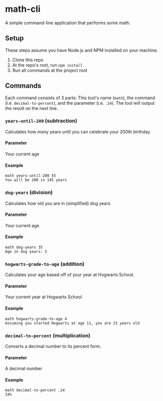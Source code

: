 # math-cli

A simple command-line application that performs some math.

## Setup

These steps assume you have Node.js and NPM installed on your machine.

1. Clone this repo
1. At the repo's root, run `npm install`
1. Run all commands at the project root

## Commands

Each command consists of 3 parts: This tool's name (`math`), the command (i.e. `decimal-to-percent`), and the parameter (i.e. `.24`). The tool will output the result on the next line.

### `years-until-200` (subtraction)

Calculates how many years until you can celebrate your 200th birthday.

#### Parameter

Your current age

#### Example

```
math years-until-200 55
You will be 200 in 145 years
```

### `dog-years` (division)

Calculates how old you are in (simplified) dog years

#### Parameter

Your current age

#### Example

```
math dog-years 35
Age in dog years: 5
```

### `hogwarts-grade-to-age` (addition)

Calculates your age based off of your year at Hogwarts School.

#### Parameter

Your current year at Hogwarts School

#### Example

```
math hogwarts-grade-to-age 4
Assuming you started Hogwarts at age 11, you are 15 years old
```

### `decimal-to-percent` (multiplication)

Converts a decimal number to its percent form.

#### Parameter

A decimal number

#### Example

```
math decimal-to-percent .24
24%
```

